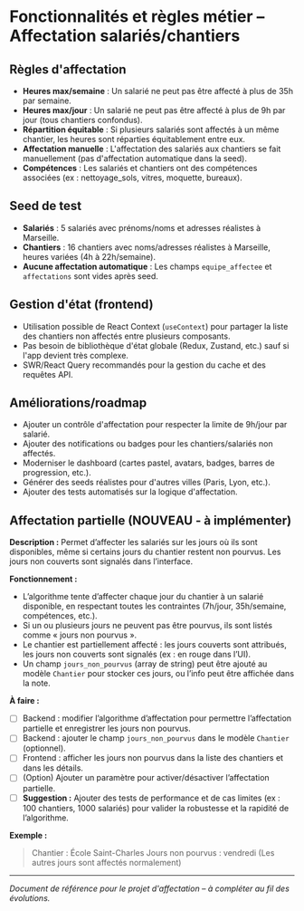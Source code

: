 # Fonctionnalités et règles métier – Affectation salariés/chantiers

## Règles d'affectation

- **Heures max/semaine** : Un salarié ne peut pas être affecté à plus de 35h par semaine.
- **Heures max/jour** : Un salarié ne peut pas être affecté à plus de 9h par jour (tous chantiers confondus).
- **Répartition équitable** : Si plusieurs salariés sont affectés à un même chantier, les heures sont réparties équitablement entre eux.
- **Affectation manuelle** : L'affectation des salariés aux chantiers se fait manuellement (pas d'affectation automatique dans la seed).
- **Compétences** : Les salariés et chantiers ont des compétences associées (ex : nettoyage_sols, vitres, moquette, bureaux).

## Seed de test

- **Salariés** : 5 salariés avec prénoms/noms et adresses réalistes à Marseille.
- **Chantiers** : 16 chantiers avec noms/adresses réalistes à Marseille, heures variées (4h à 22h/semaine).
- **Aucune affectation automatique** : Les champs `equipe_affectee` et `affectations` sont vides après seed.

## Gestion d'état (frontend)

- Utilisation possible de React Context (`useContext`) pour partager la liste des chantiers non affectés entre plusieurs composants.
- Pas besoin de bibliothèque d'état globale (Redux, Zustand, etc.) sauf si l'app devient très complexe.
- SWR/React Query recommandés pour la gestion du cache et des requêtes API.

## Améliorations/roadmap

- Ajouter un contrôle d'affectation pour respecter la limite de 9h/jour par salarié.
- Ajouter des notifications ou badges pour les chantiers/salariés non affectés.
- Moderniser le dashboard (cartes pastel, avatars, badges, barres de progression, etc.).
- Générer des seeds réalistes pour d'autres villes (Paris, Lyon, etc.).
- Ajouter des tests automatisés sur la logique d'affectation.

## Affectation partielle (NOUVEAU - à implémenter)

**Description :**
Permet d’affecter les salariés sur les jours où ils sont disponibles, même si certains jours du chantier restent non pourvus. Les jours non couverts sont signalés dans l’interface.

**Fonctionnement :**
- L’algorithme tente d’affecter chaque jour du chantier à un salarié disponible, en respectant toutes les contraintes (7h/jour, 35h/semaine, compétences, etc.).
- Si un ou plusieurs jours ne peuvent pas être pourvus, ils sont listés comme « jours non pourvus ».
- Le chantier est partiellement affecté : les jours couverts sont attribués, les jours non couverts sont signalés (ex : en rouge dans l’UI).
- Un champ `jours_non_pourvus` (array de string) peut être ajouté au modèle `Chantier` pour stocker ces jours, ou l’info peut être affichée dans la note.

**À faire :**
- [ ] Backend : modifier l’algorithme d’affectation pour permettre l’affectation partielle et enregistrer les jours non pourvus.
- [ ] Backend : ajouter le champ `jours_non_pourvus` dans le modèle `Chantier` (optionnel).
- [ ] Frontend : afficher les jours non pourvus dans la liste des chantiers et dans les détails.
- [ ] (Option) Ajouter un paramètre pour activer/désactiver l’affectation partielle.
- [ ] **Suggestion :** Ajouter des tests de performance et de cas limites (ex : 100 chantiers, 1000 salariés) pour valider la robustesse et la rapidité de l’algorithme.

**Exemple :**
> Chantier : École Saint-Charles
> Jours non pourvus : vendredi
> (Les autres jours sont affectés normalement)

---

*Document de référence pour le projet d'affectation – à compléter au fil des évolutions.* 